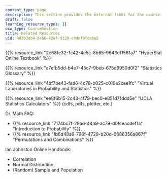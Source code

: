 ```yaml
---
content_type: page
description: This section provides the external links for the course.
draft: false
learning_resource_types: []
ocw_type: CourseSection
title: Related Resources
uid: 403b3ab4-de66-42af-d120-c9def9fce8e5
---
```

{{% resource_link "2e68fe32-1c42-4e5c-8b65-9643df1581a7" "HyperStat Online Textbook" %}}

{{% resource_link "a7efb5dd-b4e7-45c7-9beb-675d9950d0f2" "Statistics Glossary" %}}

{{% resource_link "4bf7be43-fad6-4c78-b025-c019e2cee1fc" "Virtual Laboratories in Probability and Statistics" %}}

{{% resource_link "ee8f6b15-2c43-4f79-bec0-e851d71ddd5e" "UCLA Statistics Calculators" %}} (cdfs, pdfs, plotter, etc.)

Dr. Math FAQ:

- {{% resource_link "7174bc7f-29ad-44a9-ac79-d0fceacdef1a" "Introduction to Probability" %}}
- {{% resource_link "fb6d48a6-796f-4729-b20d-0686356a867f" "Permutations and Combinations" %}}

Ian Johnston Online Handbook:

- Correlation
- Normal Distribution
- (Random) Sample and Population